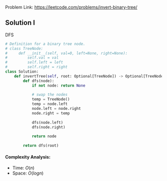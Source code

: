 Problem Link: https://leetcode.com/problems/invert-binary-tree/

## Solution I
DFS
 
```python
# Definition for a binary tree node.
# class TreeNode:
#     def __init__(self, val=0, left=None, right=None):
#         self.val = val
#         self.left = left
#         self.right = right
class Solution:
    def invertTree(self, root: Optional[TreeNode]) -> Optional[TreeNode]:
        def dfs(node):
            if not node: return None
            
            # swap the nodes
            temp = TreeNode()
            temp = node.left
            node.left = node.right
            node.right = temp
            
            dfs(node.left)
            dfs(node.right)
            
            return node
        
        return dfs(root)
```

#### Complexity Analysis:
- Time: $O(n)$
- Space: $O(logn)$